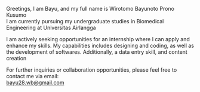 Greetings, I am Bayu, and my full name is Wirotomo Bayunoto Prono Kusumo  
I am currently pursuing my undergraduate studies in Biomedical Engineering at Universitas Airlangga  
  
I am actively seeking opportunities for an internship where I can apply and enhance my skills. My capabilities includes designing and coding, as well as the development of softwares. Additionally, a data entry skill, and content creation  
  
For further inquiries or collaboration opportunities, please feel free to contact me via email:  
bayu28.wb@gmail.com
